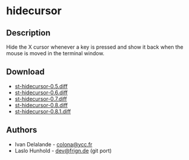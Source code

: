 hidecursor
==========

Description
-----------

Hide the X cursor whenever a key is pressed and show it back when the mouse
is moved in the terminal window.

Download
--------

* [st-hidecursor-0.5.diff](st-hidecursor-0.5.diff)
* [st-hidecursor-0.6.diff](st-hidecursor-0.6.diff)
* [st-hidecursor-0.7.diff](st-hidecursor-0.7.diff)
* [st-hidecursor-0.8.diff](st-hidecursor-0.8.diff)
* [st-hidecursor-0.8.1.diff](st-hidecursor-0.8.1.diff)

Authors
-------

 * Ivan Delalande - <colona@ycc.fr>
 * Laslo Hunhold - <dev@frign.de> (git port)
